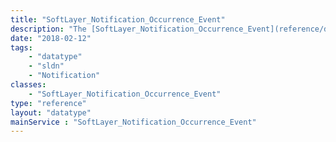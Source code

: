```yaml
---
title: "SoftLayer_Notification_Occurrence_Event"
description: "The [SoftLayer_Notification_Occurrence_Event](reference/datatypes/SoftLayer_Notification_Occurrence_Event) service represents all events with potential to cause a disruption in service. "
date: "2018-02-12"
tags:
    - "datatype"
    - "sldn"
    - "Notification"
classes:
    - "SoftLayer_Notification_Occurrence_Event"
type: "reference"
layout: "datatype"
mainService : "SoftLayer_Notification_Occurrence_Event"
---
```

